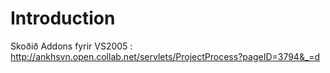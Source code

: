 # Introduction #

Skoðið Addons fyrir VS2005 : http://ankhsvn.open.collab.net/servlets/ProjectProcess?pageID=3794&_=d